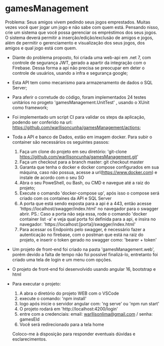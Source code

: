 # gamesManagement

Problema: Seus amigos vivem pedindo seus jogos emprestados. Muitas vezes você quer jogar um jogo e não sabe com quem está. Pensando nisso, 
crie um sistema que você possa gerenciar os empréstimos dos seus jogos. O sistema deverá permitir a inserção/edição/exclusão de amigos e jogos, 
além de permitir o gerenciamento e visualização dos seus jogos, dos amigos e qual jogo está com quem.

- Diante do problema proposto, foi criada uma web-api em .net 7, com  controle de segurança JWT, gerado a apartir da integração com o Firebase. Dessa forma a api não precisa se preocupar em deter o controle de usuários,
usando a infra e segurança google;
- Esta API tem como mecanismo para armazenamento de dados o SQL Server;
- Para aferir o corretude do código, foram implementados 24 testes unitários no progeto 'gamesManagement.UnitTest' , usando o XUnit como framework;
- Foi implementado um script CI para validar os steps da aplicação, podendo ser conferido na url: https://github.com/warllisoncunha/gamesManagement/actions;
- Toda a API e banco de Dados, estão em imagem docker. Para subir o container são necessários os seguintes passos:
  1. Faça um clone do projeto em seu diretório: 'git-clone https://github.com/warllisoncunha/gamesManagement.git'
  2. Faça um checkout para a branch master: git checkout master
  3. Garanta que tenha o docker e docker compose configurados em sua máquina, caso não possua, acesse a url(https://www.docker.com) e instale de acordo com o seu SO
  4. Abra o seu PoweShell, ou Bash, ou CMD e navegue até a raiz do projeto;
  5. Execute o comando 'docker-compose up', após isso o compose será criado com os containes da API e SQL Server
  6. A porta que está sendo exposta para a api é a 443, então acesse 'https://localhost/swagger/index.html' no navegador para o swagger abrir.
      PS.: Caso a porta não seja essa, rode o comando 'docker container list -a' e veja qual porta foi definida para a api, e insira no navegador: 'https://localhost:[porta]/swagger/index.html'
  7. Para acessar os Endpoints pelo swagger, é necessário fazer a autenticação no firebase, com o postman que está na raiz do projeto, e inserir o token gerado no swagger como: 'bearer + token'

- Um projeto de front-end foi criado na pasta 'gamesManagement.web', porém devido a falta de tempo não foi possível finalizá-lo, entretanto foi criado uma tela de login e um menu com opções.
- O projeto de front-end foi desenvolvido usando angular 16, bootstrap e html
- Para executar o projeto:
    1. A abra o diretório do projeto WEB com o VSCode
    2. execute o comando: 'npm install'
    3. logo após inicie o servidor angular com: 'ng serve' ou 'npm run start'
    4. O projeto rodará em 'http://localhost:4200/login'
    5. entre com a credenciais: email: warllisonlima@gmail.com / senha: gamesEld
    6. Você será redirecionado para a tela home

  Coloco-me à disposição para responder eventuais dúvidas e esclarecimentos. 
